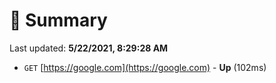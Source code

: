 # 📖 Summary
Last updated: **5/22/2021, 8:29:28 AM**

- `GET` [https://google.com](https://google.com) - **Up** (102ms)
